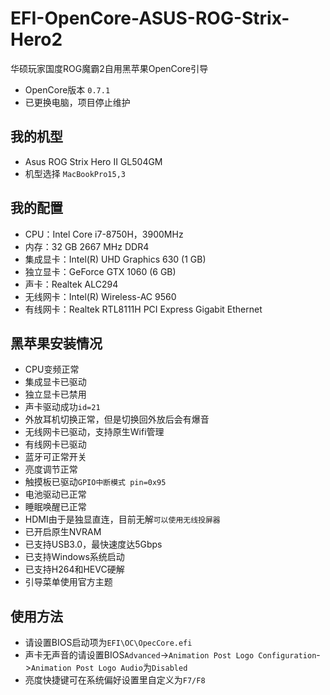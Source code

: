 # EFI-OpenCore-ASUS-ROG-Strix-Hero2
华硕玩家国度ROG魔霸2自用黑苹果OpenCore引导
* OpenCore版本 `0.7.1`
* 已更换电脑，项目停止维护

## 我的机型
* Asus ROG Strix Hero II GL504GM
* 机型选择 `MacBookPro15,3`

## 我的配置
* CPU：Intel Core i7-8750H，3900MHz
* 内存：32 GB 2667 MHz DDR4
* 集成显卡：Intel(R) UHD Graphics 630 (1 GB)
* 独立显卡：GeForce GTX 1060 (6 GB)
* 声卡：Realtek ALC294
* 无线网卡：Intel(R) Wireless-AC 9560
* 有线网卡：Realtek RTL8111H PCI Express Gigabit Ethernet

## 黑苹果安装情况
* CPU变频正常
* 集成显卡已驱动
* 独立显卡已禁用
* 声卡驱动成功`id=21`
* 外放耳机切换正常，但是切换回外放后会有爆音
* 无线网卡已驱动，支持原生Wifi管理
* 有线网卡已驱动
* 蓝牙可正常开关
* 亮度调节正常
* 触摸板已驱动`GPIO中断模式 pin=0x95`
* 电池驱动已正常
* 睡眠唤醒已正常
* HDMI由于是独显直连，目前无解`可以使用无线投屏器`
* 已开启原生NVRAM
* 已支持USB3.0，最快速度达5Gbps
* 已支持Windows系统启动
* 已支持H264和HEVC硬解
* 引导菜单使用官方主题

## 使用方法
* 请设置BIOS启动项为`EFI\OC\OpecCore.efi`
* 声卡无声音的请设置BIOS`Advanced`->`Animation Post Logo Configuration`->`Animation Post Logo Audio`为`Disabled`
* 亮度快捷键可在系统偏好设置里自定义为`F7/F8`
